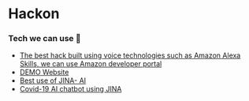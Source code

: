 # Hackon
### Tech we can use 🌱
<!-- BLOG-POST-LIST:START -->
- [The best hack built using voice technologies such as Amazon Alexa Skills,  we can use Amazon developer portal](https://chatbotsmagazine.com/how-to-develop-an-alexa-skill-in-under-10-minutes-8f288e26ba29)
- [DEMO Website](https://headtohealth.gov.au/)
- [Best use of JINA- AI ](https://github.com/jina-ai/examples/tree/master/audio-search)
- [Covid-19 AI chatbot using JINA](https://github.com/jina-ai/jina/blob/master/.github/pages/hello-world.md#-covid-19-chatbot)
<!-- BLOG-POST-LIST:END -->

